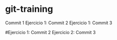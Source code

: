 # git-training
Commit 1 
Ejercicio 1: Commit 2
Ejercicio 1: Commit 3



#Ejercicio 1: Commit 2
Ejercicio 2: Commit 3
